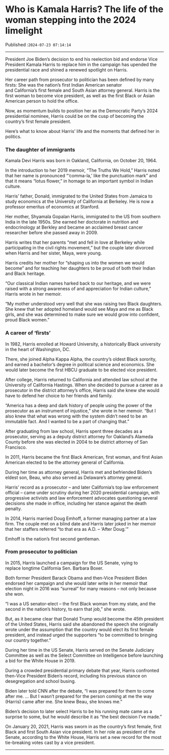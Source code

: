 # Who is Kamala Harris? The life of the woman stepping into the 2024 limelight

Published :`2024-07-23 07:14:14`

---

President Joe Biden’s decision to end his reelection bid and endorse Vice President Kamala Harris to replace him in the campaign has upended the presidential race and shined a renewed spotlight on Harris.

Her career path from prosecutor to politician has been defined by many firsts: She was the nation’s first Indian American senator and California’s first female and South Asian attorney general. Harris is the first woman to become vice president, as well as the first Black or Asian American person to hold the office.

Now, as momentum builds to position her as the Democratic Party’s 2024 presidential nominee, Harris could be on the cusp of becoming the country’s first female president.

Here’s what to know about Harris’ life and the moments that defined her in politics.

### The daughter of immigrants

Kamala Devi Harris was born in Oakland, California, on October 20, 1964.

In the introduction to her 2019 memoir, “The Truths We Hold,” Harris noted that her name is pronounced “‘comma-la,’ like the punctuation mark” and that it means “lotus flower,” in homage to an important symbol in Indian culture.

Harris’ father, Donald, immigrated to the United States from Jamaica to study economics at the University of California at Berkeley. He is now a professor emeritus of economics at Stanford.

Her mother, Shyamala Gopalan Harris, immigrated to the US from southern India in the late 1950s. She earned her doctorate in nutrition and endocrinology at Berkley and became an acclaimed breast cancer researcher before she passed away in 2009.

Harris writes that her parents “met and fell in love at Berkeley while participating in the civil rights movement,” but the couple later divorced when Harris and her sister, Maya, were young.

Harris credits her mother for “shaping us into the women we would become” and for teaching her daughters to be proud of both their Indian and Black heritage.

“Our classical Indian names harked back to our heritage, and we were raised with a strong awareness of and appreciation for Indian culture,” Harris wrote in her memoir.

“My mother understood very well that she was raising two Black daughters. She knew that her adopted homeland would see Maya and me as Black girls, and she was determined to make sure we would grow into confident, proud Black women.”

### A career of ‘firsts’

In 1982, Harris enrolled at Howard University, a historically Black university in the heart of Washington, DC.

There, she joined Alpha Kappa Alpha, the country’s oldest Black sorority, and earned a bachelor’s degree in political science and economics. She would later become the first HBCU graduate to be elected vice president.

After college, Harris returned to California and attended law school at the University of California Hastings. When she decided to pursue a career as a prosecutor in the district attorney’s office, Harris said she knew she would have to defend her choice to her friends and family.

“America has a deep and dark history of people using the power of the prosecutor as an instrument of injustice,” she wrote in her memoir. “But I also knew that what was wrong with the system didn’t need to be an immutable fact. And I wanted to be a part of changing that.”

After graduating from law school, Harris spent three decades as a prosecutor, serving as a deputy district attorney for Oakland’s Alameda County before she was elected in 2004 to be district attorney of San Francisco.

In 2011, Harris became the first Black American, first woman, and first Asian American elected to be the attorney general of California.

During her time as attorney general, Harris met and befriended Biden’s eldest son, Beau, who also served as Delaware’s attorney general.

Harris’ record as a prosecutor – and later California’s top law enforcement official – came under scrutiny during her 2020 presidential campaign, with progressive activists and law enforcement advocates questioning several decisions she made in office, including her stance against the death penalty.

In 2014, Harris married Doug Emhoff, a former managing partner at a law firm. The couple met on a blind date and Harris later joked in her memoir that her staffers referred “to that era as A.D. – ‘After Doug.’”

Emhoff is the nation’s first second gentleman.

### From prosecutor to politician

In 2015, Harris launched a campaign for the US Senate, vying to replace longtime California Sen. Barbara Boxer.

Both former President Barack Obama and then-Vice President Biden endorsed her campaign and she would later write in her memoir that election night in 2016 was “surreal” for many reasons – not only because she won.

“I was a US senator-elect – the first Black woman from my state, and the second in the nation’s history, to earn that job,” she wrote.

But, as it became clear that Donald Trump would become the 45th president of the United States, Harris said she abandoned the speech she originally wrote under the assumption that the country would elect its first female president, and instead urged the supporters “to be committed to bringing our country together.”

During her time in the US Senate, Harris served on the Senate Judiciary Committee as well as the Select Committee on Intelligence before launching a bid for the White House in 2019.

During a crowded presidential primary debate that year, Harris confronted then-Vice President Biden’s record, including his previous stance on desegregation and school busing.

Biden later told CNN after the debate, “I was prepared for them to come after me. … But I wasn’t prepared for the person coming at me the way (Harris) came after me. She knew Beau, she knows me.”

Biden’s decision to later select Harris to be his running mate came as a surprise to some, but he would describe it as “the best decision I’ve made.”

On January 20, 2021, Harris was sworn in as the country’s first female, first Black and first South Asian vice president. In her role as president of the Senate, according to the White House, Harris set a new record for the most tie-breaking votes cast by a vice president.

---


